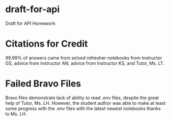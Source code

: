 # draft-for-api
Draft for API Homework

# Citations for Credit

99.99% of answers came from solved refresher notebooks from Instructor GS, advice from Instructor AN, advice from Instructor KS, and Tutor, Ms. LT.

# Failed Bravo Files
Bravo files demonstrate lack of ability to read .env files, despite the great help of Tutor, Ms. LH. However, the student author was able to make at least some progress with the .env files with the latest newest notebooks thanks to Ms. LH.